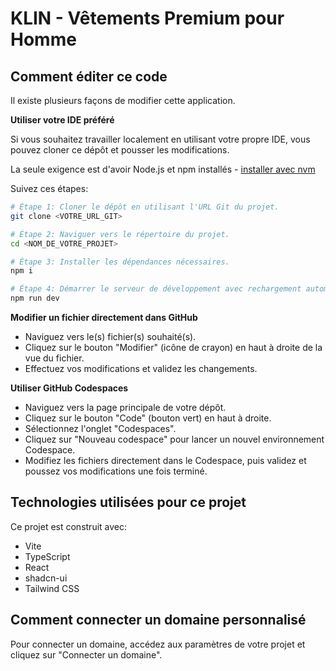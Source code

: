 
# KLIN - Vêtements Premium pour Homme

## Comment éditer ce code

Il existe plusieurs façons de modifier cette application.

**Utiliser votre IDE préféré**

Si vous souhaitez travailler localement en utilisant votre propre IDE, vous pouvez cloner ce dépôt et pousser les modifications.

La seule exigence est d'avoir Node.js et npm installés - [installer avec nvm](https://github.com/nvm-sh/nvm#installing-and-updating)

Suivez ces étapes:

```sh
# Étape 1: Cloner le dépôt en utilisant l'URL Git du projet.
git clone <VOTRE_URL_GIT>

# Étape 2: Naviguer vers le répertoire du projet.
cd <NOM_DE_VOTRE_PROJET>

# Étape 3: Installer les dépendances nécessaires.
npm i

# Étape 4: Démarrer le serveur de développement avec rechargement automatique et aperçu instantané.
npm run dev
```

**Modifier un fichier directement dans GitHub**

- Naviguez vers le(s) fichier(s) souhaité(s).
- Cliquez sur le bouton "Modifier" (icône de crayon) en haut à droite de la vue du fichier.
- Effectuez vos modifications et validez les changements.

**Utiliser GitHub Codespaces**

- Naviguez vers la page principale de votre dépôt.
- Cliquez sur le bouton "Code" (bouton vert) en haut à droite.
- Sélectionnez l'onglet "Codespaces".
- Cliquez sur "Nouveau codespace" pour lancer un nouvel environnement Codespace.
- Modifiez les fichiers directement dans le Codespace, puis validez et poussez vos modifications une fois terminé.

## Technologies utilisées pour ce projet

Ce projet est construit avec:

- Vite
- TypeScript
- React
- shadcn-ui
- Tailwind CSS

## Comment connecter un domaine personnalisé

Pour connecter un domaine, accédez aux paramètres de votre projet et cliquez sur "Connecter un domaine".

